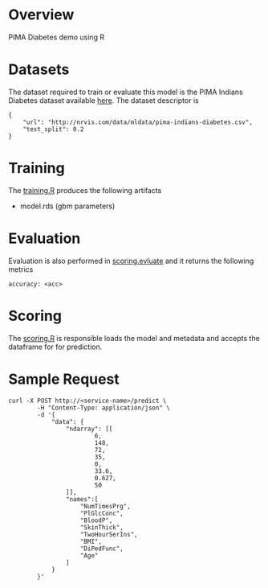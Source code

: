 
# Overview
PIMA Diabetes demo using R

# Datasets
The dataset required to train or evaluate this model is the PIMA Indians Diabetes dataset available [here](http://nrvis.com/data/mldata/pima-indians-diabetes.csv). The dataset descriptor is 

    {
        "url": "http://nrvis.com/data/mldata/pima-indians-diabetes.csv",
        "test_split": 0.2
    }
    
# Training
The [training.R](model_modules/training.R) produces the following artifacts

- model.rds     (gbm parameters)

# Evaluation
Evaluation is also performed in [scoring.evluate](model_modules/scoring.R) and it returns the following metrics

    accuracy: <acc>

# Scoring 
The [scoring.R](model_modules/scoring.R) is responsible loads the model and metadata and accepts the dataframe for
for prediction. 

# Sample Request

    curl -X POST http://<service-name>/predict \
            -H "Content-Type: application/json" \
            -d '{
                "data": {
                    "ndarray": [[
                            6,
                            148,
                            72,
                            35,
                            0,
                            33.6,
                            0.627,
                            50
                    ]],
                    "names":[
                        "NumTimesPrg", 
                        "PlGlcConc", 
                        "BloodP", 
                        "SkinThick", 
                        "TwoHourSerIns", 
                        "BMI", 
                        "DiPedFunc", 
                        "Age"
                    ]
                }
            }' 

